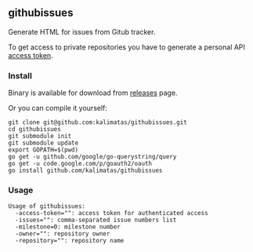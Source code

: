 ## githubissues

Generate HTML for issues from Gitub tracker.

To get access to private repositories you have to generate a personal API [access token](https://help.github.com/articles/creating-an-access-token-for-command-line-use).

### Install

Binary is available for download from [releases](https://github.com/kalimatas/githubissues/releases/tag/v1.0) page.

Or you can compile it yourself:


```
git clone git@github.com:kalimatas/githubissues.git
cd githubissues
git submodule init
git submodule update
export GOPATH=$(pwd)
go get -u github.com/google/go-querystring/query
go get -u code.google.com/p/goauth2/oauth
go install github.com/kalimatas/githubissues
```

### Usage

```
Usage of githubissues:
  -access-token="": access token for authenticated access
  -issues="": comma-separated issue numbers list
  -milestone=0: milestone number
  -owner="": repository owner
  -repository="": repository name
```
